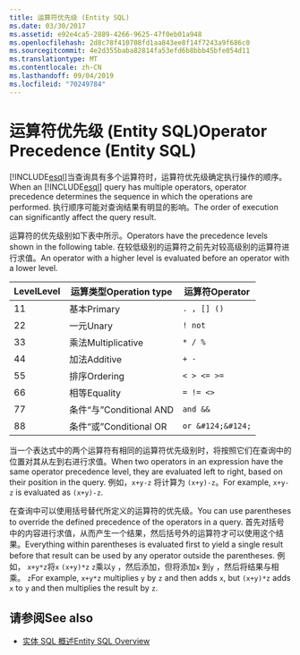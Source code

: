 ```yaml
---
title: 运算符优先级 (Entity SQL)
ms.date: 03/30/2017
ms.assetid: e92e4ca5-2889-4266-9625-47f0eb01a948
ms.openlocfilehash: 2d8c78f410708fd1aa843ee8f14f7243a9f686c0
ms.sourcegitcommit: 4e2d355baba82814fa53efd6b8bbb45bfe054d11
ms.translationtype: MT
ms.contentlocale: zh-CN
ms.lasthandoff: 09/04/2019
ms.locfileid: "70249784"
---
```

# <a name="operator-precedence-entity-sql"></a><span data-ttu-id="f03d3-102">运算符优先级 (Entity SQL)</span><span class="sxs-lookup"><span data-stu-id="f03d3-102">Operator Precedence (Entity SQL)</span></span>
<span data-ttu-id="f03d3-103">[!INCLUDE[esql](../../../../../../includes/esql-md.md)]当查询具有多个运算符时，运算符优先级确定执行操作的顺序。</span><span class="sxs-lookup"><span data-stu-id="f03d3-103">When an [!INCLUDE[esql](../../../../../../includes/esql-md.md)] query has multiple operators, operator precedence determines the sequence in which the operations are performed.</span></span> <span data-ttu-id="f03d3-104">执行顺序可能对查询结果有明显的影响。</span><span class="sxs-lookup"><span data-stu-id="f03d3-104">The order of execution can significantly affect the query result.</span></span>  
  
 <span data-ttu-id="f03d3-105">运算符的优先级别如下表中所示。</span><span class="sxs-lookup"><span data-stu-id="f03d3-105">Operators have the precedence levels shown in the following table.</span></span> <span data-ttu-id="f03d3-106">在较低级别的运算符之前先对较高级别的运算符进行求值。</span><span class="sxs-lookup"><span data-stu-id="f03d3-106">An operator with a higher level is evaluated before an operator with a lower level.</span></span>  
  
|<span data-ttu-id="f03d3-107">Level</span><span class="sxs-lookup"><span data-stu-id="f03d3-107">Level</span></span>|<span data-ttu-id="f03d3-108">运算类型</span><span class="sxs-lookup"><span data-stu-id="f03d3-108">Operation type</span></span>|<span data-ttu-id="f03d3-109">运算符</span><span class="sxs-lookup"><span data-stu-id="f03d3-109">Operator</span></span>|  
|-----------|--------------------|--------------|  
|<span data-ttu-id="f03d3-110">1</span><span class="sxs-lookup"><span data-stu-id="f03d3-110">1</span></span>|<span data-ttu-id="f03d3-111">基本</span><span class="sxs-lookup"><span data-stu-id="f03d3-111">Primary</span></span>|`. , [] ()`|  
|<span data-ttu-id="f03d3-112">2</span><span class="sxs-lookup"><span data-stu-id="f03d3-112">2</span></span>|<span data-ttu-id="f03d3-113">一元</span><span class="sxs-lookup"><span data-stu-id="f03d3-113">Unary</span></span>|`! not`|  
|<span data-ttu-id="f03d3-114">3</span><span class="sxs-lookup"><span data-stu-id="f03d3-114">3</span></span>|<span data-ttu-id="f03d3-115">乘法</span><span class="sxs-lookup"><span data-stu-id="f03d3-115">Multiplicative</span></span>|`* / %`|  
|<span data-ttu-id="f03d3-116">4</span><span class="sxs-lookup"><span data-stu-id="f03d3-116">4</span></span>|<span data-ttu-id="f03d3-117">加法</span><span class="sxs-lookup"><span data-stu-id="f03d3-117">Additive</span></span>|`+ -`|  
|<span data-ttu-id="f03d3-118">5</span><span class="sxs-lookup"><span data-stu-id="f03d3-118">5</span></span>|<span data-ttu-id="f03d3-119">排序</span><span class="sxs-lookup"><span data-stu-id="f03d3-119">Ordering</span></span>|`< > <= >=`|  
|<span data-ttu-id="f03d3-120">6</span><span class="sxs-lookup"><span data-stu-id="f03d3-120">6</span></span>|<span data-ttu-id="f03d3-121">相等</span><span class="sxs-lookup"><span data-stu-id="f03d3-121">Equality</span></span>|`= != <>`|  
|<span data-ttu-id="f03d3-122">7</span><span class="sxs-lookup"><span data-stu-id="f03d3-122">7</span></span>|<span data-ttu-id="f03d3-123">条件“与”</span><span class="sxs-lookup"><span data-stu-id="f03d3-123">Conditional AND</span></span>|`and &&`|  
|<span data-ttu-id="f03d3-124">8</span><span class="sxs-lookup"><span data-stu-id="f03d3-124">8</span></span>|<span data-ttu-id="f03d3-125">条件“或”</span><span class="sxs-lookup"><span data-stu-id="f03d3-125">Conditional OR</span></span>|`or &#124;&#124;`|  
  
 <span data-ttu-id="f03d3-126">当一个表达式中的两个运算符有相同的运算符优先级别时，将按照它们在查询中的位置对其从左到右进行求值。</span><span class="sxs-lookup"><span data-stu-id="f03d3-126">When two operators in an expression have the same operator precedence level, they are evaluated left to right, based on their position in the query.</span></span> <span data-ttu-id="f03d3-127">例如，`x+y-z` 将计算为 `(x+y)-z`。</span><span class="sxs-lookup"><span data-stu-id="f03d3-127">For example, `x+y-z` is evaluated as `(x+y)-z`.</span></span>  
  
 <span data-ttu-id="f03d3-128">在查询中可以使用括号替代所定义的运算符的优先级。</span><span class="sxs-lookup"><span data-stu-id="f03d3-128">You can use parentheses to override the defined precedence of the operators in a query.</span></span> <span data-ttu-id="f03d3-129">首先对括号中的内容进行求值，从而产生一个结果，然后括号外的运算符才可以使用这个结果。</span><span class="sxs-lookup"><span data-stu-id="f03d3-129">Everything within parentheses is evaluated first to yield a single result before that result can be used by any operator outside the parentheses.</span></span> <span data-ttu-id="f03d3-130">例如， `x+y*z`将`x` `(x+y)*z` `z`乘以`y` ，然后添加，但将添加`x` 到`y` ，然后将结果与相乘。 `z`</span><span class="sxs-lookup"><span data-stu-id="f03d3-130">For example, `x+y*z` multiplies `y` by `z` and then adds `x`, but `(x+y)*z` adds `x` to `y` and then multiplies the result by `z`.</span></span>  
  
## <a name="see-also"></a><span data-ttu-id="f03d3-131">请参阅</span><span class="sxs-lookup"><span data-stu-id="f03d3-131">See also</span></span>

- [<span data-ttu-id="f03d3-132">实体 SQL 概述</span><span class="sxs-lookup"><span data-stu-id="f03d3-132">Entity SQL Overview</span></span>](entity-sql-overview.md)
